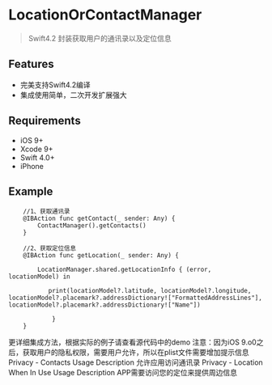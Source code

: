 # LocationOrContactManager

>Swift4.2 封装获取用户的通讯录以及定位信息

## Features

- 完美支持Swift4.2编译
- 集成使用简单，二次开发扩展强大


## Requirements

- iOS 9+
- Xcode 9+
- Swift 4.0+
- iPhone

## Example

        //1、获取通讯录
        @IBAction func getContact(_ sender: Any) {
            ContactManager().getContacts()
        }
        
        //2、获取定位信息
        @IBAction func getLocation(_ sender: Any) {
        
            LocationManager.shared.getLocationInfo { (error, locationModel) in
               
               print(locationModel?.latitude, locationModel?.longitude, locationModel?.placemark?.addressDictionary!["FormattedAddressLines"],  locationModel?.placemark?.addressDictionary!["Name"])
        
                }
        }

更详细集成方法，根据实际的例子请查看源代码中的demo
注意：因为iOS 9.o0之后，获取用户的隐私权限，需要用户允许，所以在plist文件需要增加提示信息
Privacy - Contacts Usage Description                        允许应用访问通讯录
Privacy - Location When In Use Usage Description    APP需要访问您的定位来提供周边信息




